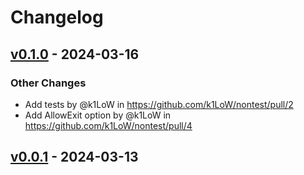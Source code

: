# Changelog

## [v0.1.0](https://github.com/k1LoW/nontest/compare/v0.0.1...v0.1.0) - 2024-03-16
### Other Changes
- Add tests by @k1LoW in https://github.com/k1LoW/nontest/pull/2
- Add AllowExit option by @k1LoW in https://github.com/k1LoW/nontest/pull/4

## [v0.0.1](https://github.com/k1LoW/nontest/commits/v0.0.1) - 2024-03-13
